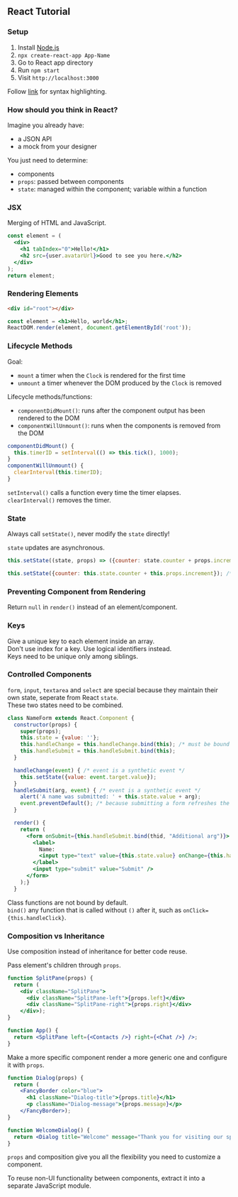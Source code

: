 ## React Tutorial

### Setup

1) Install [Node.js](https://github.com/MislavJaksic/Knowledge-Repository/tree/master/Technology/Web/NodeJS)
2) `npx create-react-app App-Name`
3) Go to React app directory
4) Run `npm start`
5) Visit `http://localhost:3000`

Follow [link](https://babeljs.io/docs/en/editors/) for syntax highlighting.  

### How should you think in React?

Imagine you already have:
* a JSON API
* a mock from your designer

You just need to determine:
* components
* `props`: passed between components
* `state`: managed within the component; variable within a function

### JSX

Merging of HTML and JavaScript.  

```jsx
const element = (
  <div>
    <h1 tabIndex="0">Hello!</h1>
    <h2 src={user.avatarUrl}>Good to see you here.</h2>
  </div>
);
return element;
```

### Rendering Elements

```html
<div id="root"></div>
``` 

```jsx
const element = <h1>Hello, world</h1>;
ReactDOM.render(element, document.getElementById('root'));
```

### Lifecycle Methods

Goal:
* `mount` a timer when the `Clock` is rendered for the first time
* `unmount` a timer whenever the DOM produced by the `Clock` is removed

Lifecycle methods/functions:
* `componentDidMount()`: runs after the component output has been rendered to the DOM
* `componentWillUnmount()`: runs when the components is removed from the DOM

```jsx
componentDidMount() {
  this.timerID = setInterval(() => this.tick(), 1000);
}
componentWillUnmount() {
  clearInterval(this.timerID);
}
```

`setInterval()` calls a function every time the timer elapses.  
`clearInterval()` removes the timer.  

### State

Always call `setState()`, never modify the `state` directly!

`state` updates are asynchronous.  

```jsx
this.setState((state, props) => ({counter: state.counter + props.increment})); /* Updates correctly! */

this.setState({counter: this.state.counter + this.props.increment}); /* Updates incorrectly! */
```

### Preventing Component from Rendering

Return `null` in `render()` instead of an element/component.  

### Keys

Give a unique key to each element inside an array.  
Don't use index for a key. Use logical identifiers instead.  
Keys need to be unique only among siblings.  

### Controlled Components

`form`, `input`, `textarea` and `select` are special because they maintain their own state, seperate from React `state`.  
These two states need to be combined.  

```jsx
class NameForm extends React.Component {
  constructor(props) {
    super(props);
    this.state = {value: ''};
    this.handleChange = this.handleChange.bind(this); /* must be bound to be used */
    this.handleSubmit = this.handleSubmit.bind(this);
  }

  handleChange(event) { /* event is a synthetic event */
    this.setState({value: event.target.value});
  }
  handleSubmit(arg, event) { /* event is a synthetic event */
    alert('A name was submitted: ' + this.state.value + arg);
    event.preventDefault(); /* because submitting a form refreshes the page */
  }

  render() {
    return (
      <form onSubmit={this.handleSubmit.bind(thid, "Additional arg")}> /* you can pass additional arguments to event handlers */
        <label>
          Name:
          <input type="text" value={this.state.value} onChange={this.handleChange} />
        </label>
        <input type="submit" value="Submit" />
      </form>
    );}
  }
```

Class functions are not bound by default.  
`bind()` any function that is called without `()` after it, such as `onClick={this.handleClick}`.  

### Composition vs Inheritance

Use composition instead of inheritance for better code reuse.  

Pass element's children through `props`.  

```jsx
function SplitPane(props) {
  return (
    <div className="SplitPane">
      <div className="SplitPane-left">{props.left}</div>
      <div className="SplitPane-right">{props.right}</div>
    </div>);
}

function App() {
  return <SplitPane left={<Contacts />} right={<Chat />} />;
}
```

Make a more specific component render a more generic one and configure it with `props`.  

```jsx
function Dialog(props) {
  return (
    <FancyBorder color="blue">
      <h1 className="Dialog-title">{props.title}</h1>
      <p className="Dialog-message">{props.message}</p>
    </FancyBorder>);
}

function WelcomeDialog() {
  return <Dialog title="Welcome" message="Thank you for visiting our spacecraft!" />;
}
```

`props` and composition give you all the flexibility you need to customize a component.  

To reuse non-UI functionality between components, extract it into a separate JavaScript module.  